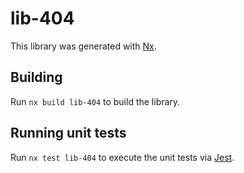 # lib-404

This library was generated with [Nx](https://nx.dev).

## Building

Run `nx build lib-404` to build the library.

## Running unit tests

Run `nx test lib-404` to execute the unit tests via [Jest](https://jestjs.io).
